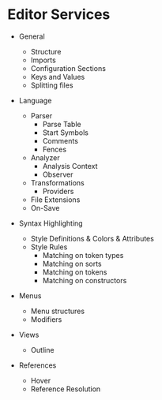 # Editor Services

- General
    - Structure
    - Imports
    - Configuration Sections
    - Keys and Values
    - Splitting files
- Language
    - Parser
        - Parse Table
        - Start Symbols
        - Comments
        - Fences
    - Analyzer
        - Analysis Context
        - Observer
    - Transformations
        - Providers
    - File Extensions
    - On-Save

- Syntax Highlighting
    - Style Definitions & Colors & Attributes
    - Style Rules
        - Matching on token types
        - Matching on sorts
        - Matching on tokens
        - Matching on constructors

- Menus
    - Menu structures
    - Modifiers

- Views
    - Outline

- References
    - Hover
    - Reference Resolution
